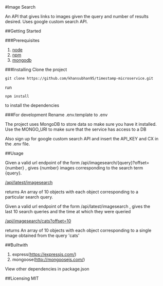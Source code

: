 #Image Search

An API that gives links to images given the query and number of results desired. Uses google custom search API. 

##Getting Started

###Prerequisites

1. [node](https://nodejs.org/en/)
2. [npm](https://www.npmjs.com)
3. [mongodb](https://www.mongodb.com/)

###Installing
Clone the project

```git
git clone https://github.com/khansubhan95/timestamp-microservice.git
```

run

```
npm install
```

to install the dependencies

###For development
Rename .env.template to .env

The project uses MongoDB to store data so make sure you have it installed. Use the MONGO_URI to make sure that the service has access to a DB

Also sign up for google custom search API and insert the API_KEY and CX in the .env file.

##Usage

Given a valid url endpoint of the form /api/imagesearch/{query}?offset={number} , gives {number} images corresponding to the search term {query}.

[/api/latest/imagesearch](https://sleepy-savannah-14048.herokuapp.com/api/latest/imagesearch)

returns
An array of 10 objects with each object corresponding to a particular search query.

Given a valid url endpoint of the form /api/latest/imagesearch , gives the last 10 search queries and the time at which they were queried

[/api/imagesearch/cats?offset=10](https://sleepy-savannah-14048.herokuapp.com/api/imagesearch/cats?offset=10)

returns
An array of 10 objects with each object corresponding to a single image obtained from the query 'cats'

##Builtwith
1. express(https://expressjs.com/)   
2. mongoose(http://mongoosejs.com/)

View other dependencies in package.json

##Licensing
MIT